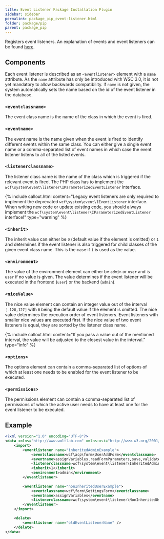 ```yaml
---
title: Event Listener Package Installation Plugin
sidebar: sidebar
permalink: package_pip_event-listener.html
folder: package/pip
parent: package_pip
---
```


Registers event listeners.
An explanation of events and event listeners can be found [here](php_events.html).

## Components

Each event listener is described as an `<eventlistener>` element with a `name` attribute.
As the `name` attribute has only be introduced with WSC 3.0, it is not yet mandatory to allow backwards compatibility.
If `name` is not given, the system automatically sets the name based on the id of the event listener in the database.

### `<eventclassname>`

The event class name is the name of the class in which the event is fired.

### `<eventname>`

The event name is the name given when the event is fired to identify different events within the same class.
You can either give a single event name or a comma-separated list of event names in which case the event listener listens to all of the listed events.

### `<listenerclassname>`

The listener class name is the name of the class which is triggered if the relevant event is fired.
The PHP class has to implement the `wcf\system\event\listener\IParameterizedEventListener` interface.

{% include callout.html content="Legacy event listeners are only required to implement the deprecated `wcf\system\event\IEventListener` interface. When writing new code or update existing code, you should always implement the `wcf\system\event\listener\IParameterizedEventListener` interface!" type="warning" %}

### `<inherit>`

The inherit value can either be `0` (default value if the element is omitted) or `1` and determines if the event listener is also triggered for child classes of the given event class name.
This is the case if `1` is used as the value.

### `<environment>`

The value of the environment element can either be `admin` or `user` and is `user` if no value is given.
The value determines if the event listener will be executed in the frontend (`user`) or the backend (`admin`).

### `<niceValue>`

The nice value element can contain an integer value out of the interval `[-128,127]` with `0` being the default value if the element is omitted.
The nice value determines the execution order of event listeners.
Event listeners with smaller nice values are executed first.
If the nice value of two event listeners is equal, they are sorted by the listener class name.

{% include callout.html content="If you pass a value out of the mentioned interval, the value will be adjusted to the closest value in the interval." type="info" %}

### `<options>`

The options element can contain a comma-separated list of options of which at least one needs to be enabled for the event listener to be executed.

### `<permissions>`

The permissions element can contain a comma-separated list of permissions of which the active user needs to have at least one for the event listener to be executed.


## Example

```xml
<?xml version="1.0" encoding="UTF-8"?>
<data xmlns="http://www.woltlab.com" xmlns:xsi="http://www.w3.org/2001/XMLSchema-instance" xsi:schemaLocation="http://www.woltlab.com http://www.woltlab.com/XSD/vortex/eventListener.xsd">
	<import>
		<eventlistener name="inheritedAdminExample">
			<eventclassname>wcf\acp\form\UserAddForm</eventclassname>
			<eventname>assignVariables,readFormParameters,save,validate</eventname>
			<listenerclassname>wcf\system\event\listener\InheritedAdminExampleListener</listenerclassname>
			<inherit>1</inherit>
			<environment>admin</environment>
		</eventlistener>
		
		<eventlistener name="nonInheritedUserExample">
			<eventclassname>wcf\form\SettingsForm</eventclassname>
			<eventname>assignVariables</eventname>
			<listenerclassname>wcf\system\event\listener\NonInheritedUserExampleListener</listenerclassname>
		</eventlistener>
	</import>
	
	<delete>
		<eventlistener name="oldEventListenerName" />
	</delete>
</data>

```
